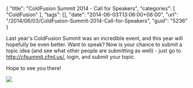 {
	"title": "ColdFusion Summit 2014 - Call for Speakers",
	"categories": [
		"ColdFusion"
	],
	"tags": [],
	"date": "2014-06-03T13:06:00+06:00",
	"url": "/2014/06/03/ColdFusion-Summit-2014-Call-for-Speakers",
	"guid": "5236"
}

<p>
Last year's ColdFusion Summit was an incredible event, and this year will hopefully be even better. Want to speak? Now is your chance to submit a topic idea (and see what other people are submitting as well) - just go to <a href="http://cfsummit.cfml.us/">http://cfsummit.cfml.us/</a>, login, and submit your topic.
</p>

<p>
Hope to see you there!
</p>

<p>
<img src="https://static.raymondcamden.com/images/cfsummit_header.png" />
</p>